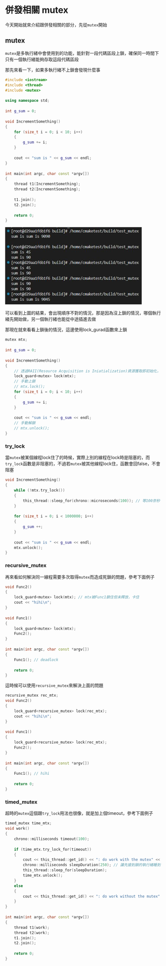 # 併發相關 mutex

今天開始就來介紹跟併發相關的部分，先從`mutex`開始

## mutex

`mutex`是多執行緒中會使用到的功能，能針對一段代碼區段上鎖，確保同一時間下只有一個執行緒能夠存取這段代碼區段

那先來看一下，如果多執行緒不上鎖會發現什麼事

```cpp
#include <iostream>
#include <thread>
#include <mutex>

using namespace std;

int g_sum = 0;

void IncrementSomething()
{
    for (size_t i = 0; i < 10; i++)
    {
        g_sum += i;
    }
    
    cout << "sum is " << g_sum << endl;
}

int main(int argc, char const *argv[])
{
    thread t1(IncrementSomething);
    thread t2(IncrementSomething);

    t1.join();
    t2.join();

    return 0;
}
```

![multi_thread](./multi_thread.JPG)

可以看到上圖的結果，會出現順序不對的情況，那是因為沒上鎖的情況，哪個執行緒先開始做，另一個執行緒也能從中途插進去做

那現在就來看看上鎖後的情況，這邊使用lock_gurad函數來上鎖

```cpp
mutex mtx;

int g_sum = 0;

void IncrementSomething()
{
    // 透過RAII(Resource Acquisition is Iniatialization)資源獲取即初始化，當離開此區段mutex就會自動unlock
    lock_guard<mutex> lock(mtx);
    // 手動上鎖
    // mtx.lock();
    for (size_t i = 0; i < 10; i++)
    {
        g_sum += i;
    }
    
    cout << "sum is " << g_sum << endl;
    // 手動解鎖
    // mtx.unlock();
}
```

### try_lock

當`mutex`被某個線程lock住了的時候，實際上別的線程在lock時是阻塞的，而`try_lock`函數是非阻塞的，不過若`mutex`被其他線程lock住，函數會回false，不會阻塞

```cpp
void IncrementSomething()
{
    while (!mtx.try_lock())
    {
        this_thread::sleep_for(chrono::microseconds(100)); // 等100奈秒
    }

    for (size_t i = 0; i < 1000000; i++)
    {
        g_sum ++;
    }
    
    cout << "sum is " << g_sum << endl;
    mtx.unlock();
}
```

### recursive_mutex

再來看如何解決同一線程需要多次取得`mutex`而造成死鎖的問題，參考下面例子

```cpp
void Func2()
{
    lock_guard<mutex> lock(mtx); // mtx被Func1鎖住但未釋放，卡住
    cout << "hihi\n";
}

void Func1()
{
    lock_guard<mutex> lock(mtx); 
    Func2();
}

int main(int argc, char const *argv[])
{
    Func1(); // deadlock

    return 0;
}
```

這時候可以使用`recursive_mutex`來解決上面的問題

```cpp
recursive_mutex rec_mtx;
void Func2()
{
    lock_guard<recursive_mutex> lock(rec_mtx);
    cout << "hihi\n";
}

void Func1()
{
    lock_guard<recursive_mutex> lock(rec_mtx);
    Func2();
}

int main(int argc, char const *argv[])
{
    Func1(); // hihi

    return 0;
}
```

### timed_mutex

超時的`mutex`這個跟`try_lock`用法也很像，就是加上個timeout，參考下面例子

```cpp
timed_mutex time_mtx;
void work()
{
    chrono::milliseconds timeout(100);

    if (time_mtx.try_lock_for(timeout))
    {
        cout << this_thread::get_id() << ": do work with the mutex" << endl;
        chrono::milliseconds sleepDuration(250); // 讓先搶到鎖的執行緒睡到另一個執行緒timeout
        this_thread::sleep_for(sleepDuration);
        time_mtx.unlock();
    }
    else
    {
        cout << this_thread::get_id() << ": do work without the mutex" << endl;
    }
}

int main(int argc, char const *argv[])
{
    thread t1(work);
    thread t2(work);
    t1.join();
    t2.join();

    return 0;
}
```
